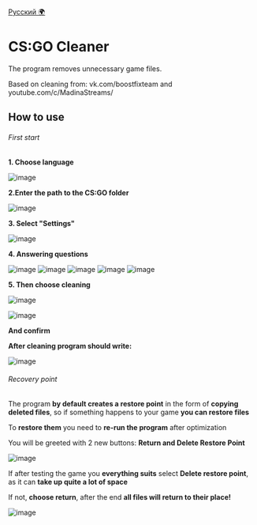 [Русский 🌍](README_ru.md)

# CS:GO Cleaner
The program removes unnecessary game files.

Based on cleaning from: vk.com/boostfixteam and youtube.com/c/MadinaStreams/
## How to use
###### First start
**1. Choose language**

![image](https://user-images.githubusercontent.com/49199507/158034996-42ea4f89-9159-46b5-a1ea-19321aa35cd5.png)


**2.Enter the path to the CS:GO folder**

![image](https://user-images.githubusercontent.com/49199507/158035031-9fb7f62c-2a8a-498c-b01b-ad479fa8109f.png)


**3. Select "Settings"**

![image](https://user-images.githubusercontent.com/49199507/158035041-9559775d-09f5-4b63-879b-c6c4f45b891a.png)


**4. Answering questions**

![image](https://user-images.githubusercontent.com/49199507/158035047-04df3b42-c6a6-49bb-a448-f2e2ec20689c.png)
![image](https://user-images.githubusercontent.com/49199507/158035055-70c602c7-e32f-466b-8400-213b7e87bf87.png)
![image](https://user-images.githubusercontent.com/49199507/158035061-11ce143e-29e2-4087-adb2-80cffa606451.png)
![image](https://user-images.githubusercontent.com/49199507/158035065-632da203-3b6b-4e71-9efa-c6a3104adabc.png)
![image](https://user-images.githubusercontent.com/49199507/158035075-eda8ba99-0567-4656-b86a-6f75255fb3de.png)

**5. Then choose cleaning**

![image](https://user-images.githubusercontent.com/49199507/158035089-a8255442-67e5-4217-a7c4-995d028de924.png)

![image](https://user-images.githubusercontent.com/49199507/158035100-1852d936-1eff-4736-9e97-e6241545bc61.png)

**And confirm**

**After cleaning program should write:**

![image](https://user-images.githubusercontent.com/49199507/158035113-3da50078-6fe9-4a31-a25e-d7d793788b7b.png)

###### Recovery point
The program **by default creates a restore point** in the form of **copying deleted files**, so if something happens to your game **you can restore files**

To **restore them** you need to **re-run the program** after optimization

You will be greeted with 2 new buttons: **Return and Delete Restore Point**

![image](https://user-images.githubusercontent.com/49199507/158035219-88c7479c-2c7d-4347-95f4-97ba45efd27a.png)

If after testing the game you **everything suits** select **Delete restore point**, as it can **take up quite a lot of space**

If not, **choose return**, after the end **all files will return to their place!**

![image](https://user-images.githubusercontent.com/49199507/158035231-9f534dae-efab-4d58-bcc9-820700d7c735.png)



